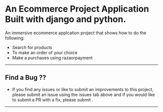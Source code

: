 # An Ecommerce Project Application Built with django and python.

An immersive ecommerce applcation project that shows how to do the following:

* Search for products
* To make an order of your choice
* Make a purchases using razaorpayment

___

## Find a Bug ??

* If you find any issues or like to submit an improvements to this project, please submit an issue using the issues tab above and if you would like to submit a PR with a fix, please submit .

---